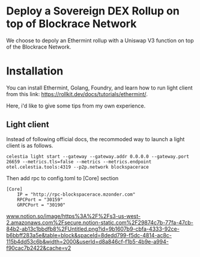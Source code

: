 # Deploy a Sovereign DEX Rollup on top of Blockrace Network

We choose to depoly an Ethermint rollup with a Uniswap V3 function on top of the Blockrace Network. 

# Installation 

You can install Ethermint, Golang, Foundry, and learn how to run light client from this link: https://rollkit.dev/docs/tutorials/ethermint/. 

Here, i'd like to give some tips from my own experience. 

## Light client
Instead of following official docs, the recommoded way to launch a light client is as follows. 
```
celestia light start --gateway --gateway.addr 0.0.0.0 --gateway.port 26659 --metrics.tls=false --metrics --metrics.endpoint otel.celestia.tools:4319 --p2p.network blockspacerace

```
Then add rpc to config.toml to [Core] section
```
[Core]
    IP = "http://rpc-blockspacerace.mzonder.com"
    RPCPort = "30159"
    GRPCPort = "30190"
```
www.notion.so/image/https%3A%2F%2Fs3-us-west-2.amazonaws.com%2Fsecure.notion-static.com%2F29874c7b-77fa-47cb-84b2-ab13c1bbdfb8%2FUntitled.png?id=9b1607b9-cbfa-4333-92ce-b6bbff283a5e&table=block&spaceId=8dedd799-f5dc-4814-ac8c-115b4dd53c6b&width=2000&userId=d8a846cf-f1b5-4b9e-a994-f90cac7b2422&cache=v2

